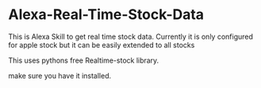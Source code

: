 # Alexa-Real-Time-Stock-Data
This is Alexa Skill to get real time stock data. Currently it is only configured for apple stock but it can be easily extended to all stocks

This uses pythons free Realtime-stock library.

make sure you have it installed.
